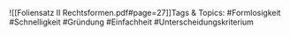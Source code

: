 
![[Foliensatz II Rechtsformen.pdf#page=27]]Tags & Topics:
   #Formlosigkeit
   #Schnelligkeit
   #Gründung
   #Einfachheit
   #Unterscheidungskriterium